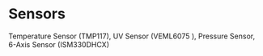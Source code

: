 # Sensors
Temperature Sensor (TMP117), UV Sensor (VEML6075 ), Pressure Sensor, 6-Axis Sensor (ISM330DHCX)
